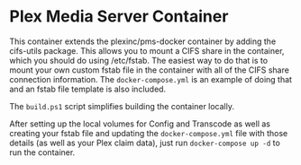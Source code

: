 # Plex Media Server Container

This container extends the plexinc/pms-docker container by adding the cifs-utils package. This allows you to mount a CIFS share in the container, which you should do using /etc/fstab. The easiest way to do that is to mount your own custom fstab file in the container with all of the CIFS share connection information. The `docker-compose.yml` is an example of doing that and an fstab file template is also included. 

The `build.ps1` script simplifies building the container locally.

After setting up the local volumes for Config and Transcode as well as creating your fstab file and updating the `docker-compose.yml` file with those details (as well as your Plex claim data), just run `docker-compose up -d` to run the container.